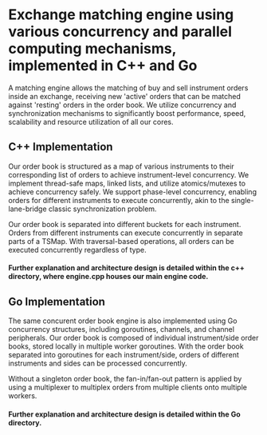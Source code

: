 # Exchange matching engine using various concurrency and parallel computing mechanisms, implemented in C++ and Go

A matching engine allows the matching of buy and sell instrument orders inside an exchange, receiving new 'active' orders that can be matched against 'resting' orders in the order book. We utilize concurrency and synchronization mechanisms to significantly boost performance, speed, scalability and resource utilization of all our cores.

## C++ Implementation
Our order book is structured as a map of various instruments to their corresponding list of orders to achieve instrument-level concurrency. We implement thread-safe maps, linked lists, and utilize atomics/mutexes to achieve concurrency safely.
We support phase-level concurrency, enabling orders for different instruments to execute concurrently, akin to the single-lane-bridge classic synchronization problem. 

Our order book is separated into different buckets for each instrument. Orders from different instruments can execute concurrently in separate parts of a TSMap. With
traversal-based operations, all orders can be executed concurrently regardless of type. 

#### Further explanation and architecture design is detailed within the c++ directory, where engine.cpp houses our main engine code.

## Go Implementation
The same concurent order book engine is also implemented using Go concurrency structures, including goroutines, channels, and channel peripherals. 
Our order book is composed of individual instrument/side order books, stored locally in multiple worker goroutines. With the order book separated into goroutines for each instrument/side, orders of different instruments and sides can be processed concurrently.

Without a singleton order book, the fan-in/fan-out pattern is applied by using a multiplexer to multiplex orders from multiple clients onto multiple workers.

#### Further explanation and architecture design is detailed within the Go directory.

